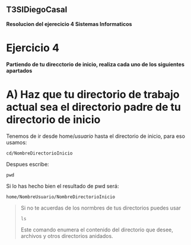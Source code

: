 ## T3SIDiegoCasal
**Resolucion del ejerecicio 4 Sistemas Informaticos**
# Ejercicio 4
**Partiendo de tu direcctorio de inicio, realiza cada uno de los siguientes apartados** 
# A) Haz que tu directorio de trabajo actual sea el directorio padre de tu directorio de inicio
Tenemos de ir desde home/*usuario* hasta el directorio de inicio, para eso usamos: 

    cd/NombreDirectorioInicio
Despues escribe:

    pwd
 
 Si lo has hecho bien el resultado de pwd será:

    home/NombreUsuario/NombreDirectorioInicio

> Si no te acuerdas de los normbres de tus directorios puedes usar
> 
>     ls
> 
> Este comando enumera el contenido del directorio que desee, archivos y
> otros directorios anidados. 
